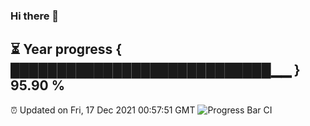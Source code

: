 ### Hi there 👋
⏳ Year progress { ████████████████████████████▁▁ } 95.90 %
---
⏰ Updated on Fri, 17 Dec 2021 00:57:51 GMT
![Progress Bar CI](https://github.com/liununu/liununu/workflows/Progress%20Bar%20CI/badge.svg)
